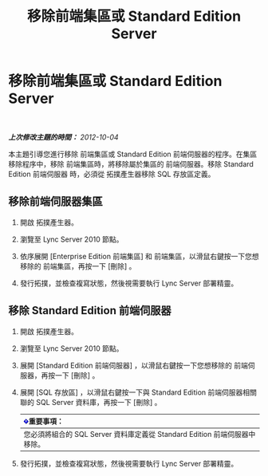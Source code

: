 ﻿---
title: 移除前端集區或 Standard Edition Server
TOCTitle: 移除前端集區或 Standard Edition Server
ms:assetid: 83c39a36-49a1-4ac6-9cc5-b0e441b1fdec
ms:mtpsurl: https://technet.microsoft.com/zh-tw/library/JJ688115(v=OCS.15)
ms:contentKeyID: 49890147
ms.date: 08/10/2015
mtps_version: v=OCS.15
ms.translationtype: HT
---

# 移除前端集區或 Standard Edition Server

 

_**上次修改主題的時間：** 2012-10-04_

本主題引導您進行移除 前端集區或 Standard Edition 前端伺服器的程序。在集區移除程序中，移除 前端集區時，將移除屬於集區的 前端伺服器。移除 Standard Edition 前端伺服器 時，必須從 拓撲產生器移除 SQL 存放區定義。

## 移除前端伺服器集區

1.  開啟 拓撲產生器。

2.  瀏覽至 Lync Server 2010 節點。

3.  依序展開 \[Enterprise Edition 前端集區\] 和 前端集區，以滑鼠右鍵按一下您想移除的 前端集區，再按一下 \[刪除\] 。

4.  發行拓撲，並檢查複寫狀態，然後視需要執行 Lync Server 部署精靈。

## 移除 Standard Edition 前端伺服器

1.  開啟 拓撲產生器。

2.  瀏覽至 Lync Server 2010 節點。

3.  展開 \[Standard Edition 前端伺服器\] ，以滑鼠右鍵按一下您想移除的 前端伺服器，再按一下 \[刪除\] 。

4.  展開 \[SQL 存放區\] ，以滑鼠右鍵按一下與 Standard Edition 前端伺服器相關聯的 SQL Server 資料庫，再按一下 \[刪除\] 。
    
    <table>
    <thead>
    <tr class="header">
    <th><img src="images/Gg412908.important(OCS.15).gif" title="important" alt="important" />重要事項：</th>
    </tr>
    </thead>
    <tbody>
    <tr class="odd">
    <td>您必須將組合的 SQL Server 資料庫定義從 Standard Edition 前端伺服器中移除。</td>
    </tr>
    </tbody>
    </table>


5.  發行拓撲，並檢查複寫狀態，然後視需要執行 Lync Server 部署精靈。

